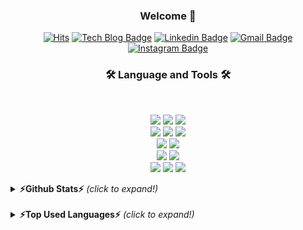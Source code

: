 <h3 align="center"> Welcome 👋 </h3> 

  <div align=center>
<!--   [![Anurag's github stats](https://github-readme-stats.vercel.app/api?username=JaesungLeee)](https://github.com/anuraghazra/github-readme-stats) -->

  [![Hits](https://hits.seeyoufarm.com/api/count/incr/badge.svg?url=https%3A%2F%2Fgithub.com%2FJaesungLeee)](https://hits.seeyoufarm.com)
  [![Tech Blog Badge](http://img.shields.io/badge/-Tech%20blog-black?style=flat-square&logo=github&link=https://jslee-tech.tistory.com/)](https://jslee-tech.tistory.com/)
  [![Linkedin Badge](https://img.shields.io/badge/Linkedin-blue?logo=Linkedin&logoColor=white&link=https://www.linkedin.com/in/%EC%9E%AC%EC%84%B1-%EC%9D%B4-814a66210/)](https://www.linkedin.com/in/%EC%9E%AC%EC%84%B1-%EC%9D%B4-814a66210/)
  [![Gmail Badge](https://img.shields.io/badge/Gmail-d14836?style=flat-square&logo=Gmail&logoColor=white&link=mailto:biki0114@gmail.com)](mailto:biki0114@gmail.com)
  [![Instagram Badge](https://img.shields.io/badge/-Instagram-dd2a7b?style=flat-square&logo=instagram&logoColor=white&link=https://www.instagram.com/jdoongxx/)](https://www.instagram.com/jdoongxx/) 
	
  </div>
  
<h3 align="center">🛠 <strong>Language and Tools </strong>🛠</h3>
<br>
<p align="center">
	<img src="https://img.shields.io/badge/Kotlin-0095D5?logo=Kotlin&logoColor=white">
	<img src="https://img.shields.io/badge/Python-blue?logo=Python&logoColor=white">
	<img src="https://img.shields.io/badge/C++-yellow?logo=c&logoColor=white">
	<br>
	<img src="https://img.shields.io/badge/HTML-blue?logo=html5&logoColor=white">
	<img src="https://img.shields.io/badge/CSS-yellow?logo=css3&logoColor=white">
	<img src="https://img.shields.io/badge/JavaScript-orange?logo=JavaScript&logoColor=white">
	<br>
	<img src="https://img.shields.io/badge/Django-purple?logo=Django&logoColor=white">
	<img src="https://img.shields.io/badge/Firebase-blue?logo=Firebase&logoColor=white">
	<br>
	<img src="https://img.shields.io/badge/Android-green?logo=Android&logoColor=white">
	<img src="https://img.shields.io/badge/Flutter-blue?logo=Flutter&logoColor=white">
	<br>
	<img src="https://img.shields.io/badge/Cisco-blue?logo=Cisco&logoColor=white">
	<img src="https://img.shields.io/badge/NS--3-green?logo=ns-3&logoColor=white">
	<img src="https://img.shields.io/badge/Wireshark-1679A7?logo=Wireshark&logoColor=white">
</p>

<details>
	<summary><b>⚡Github Stats⚡</b> <i>(click to expand!)</i></summary>
	
![Jaesung Lee's GitHub stats](https://github-readme-stats.vercel.app/api?username=JaesungLeee&show_icons=true&theme=radical)
</details>
<br>
<details>
	<summary><b>⚡Top Used Languages⚡</b> <i>(click to expand!)</i></summary>
	
[![Top Langs](https://github-readme-stats.vercel.app/api/top-langs/?username=JaesungLeee)](https://github.com/anuraghazra/github-readme-stats)
</details>


<!--
**JaesungLeee/JaesungLeee** is a ✨ _special_ ✨ repository because its `README.md` (this file) appears on your GitHub profile.

Here are some ideas to get you started:

- 🔭 I’m currently working on ...
- 🌱 I’m currently learning ...
- 👯 I’m looking to collaborate on ...
- 🤔 I’m looking for help with ...
- 💬 Ask me about ...
- 📫 How to reach me: ...
- 😄 Pronouns: ...
-  Fun fact: ...
-->
